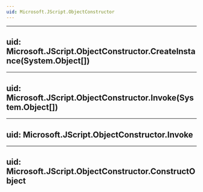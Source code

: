 ```yaml
---
uid: Microsoft.JScript.ObjectConstructor
---
```


---
uid: Microsoft.JScript.ObjectConstructor.CreateInstance(System.Object[])
---

---
uid: Microsoft.JScript.ObjectConstructor.Invoke(System.Object[])
---

---
uid: Microsoft.JScript.ObjectConstructor.Invoke
---

---
uid: Microsoft.JScript.ObjectConstructor.ConstructObject
---
